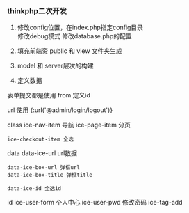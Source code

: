 ### thinkphp二次开发

1. 修改config位置，在index.php指定config目录  
修改debug模式 修改database.php的配置

2. 填充前端资 public 和 view 文件夹生成

3. model 和 server层次的构建

4. 定义数据

表单提交都是使用 from 定义id

url 使用 {:url('@admin/login/logout')}

class
    ice-nav-item  导航
    ice-page-item 分页

    ice-checkout-item 全选
data
    data-ice-url url数据

    data-ice-box-url 弹框url
    data-ice-box-title 弹框title

    data-ice-id 全选id
id 
    ice-user-form 个人中心
    ice-user-pwd 修改密码
    ice-tag-add
